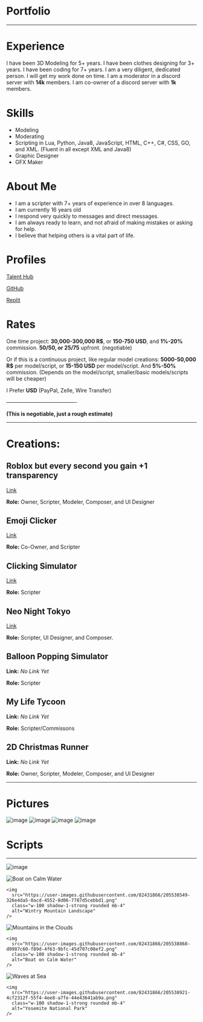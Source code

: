 # Portfolio
---------------------------------------------------------------
# Experience 
I have been 3D Modeling for 5+ years. I have been clothes designing for 3+ years. I have been coding for 7+ years. I am a very diligent, dedicated person. I will get my work done on time. I am a moderator in a discord server with **14k** members. I am co-owner of a discord server with **1k** members.

# Skills

- Modeling
- Moderating
- Scripting in Lua, Python, Java8, JavaScript, HTML, C++, C#, CSS, GO, and XML. (Fluent in all except XML and Java8)
- Graphic Designer
- GFX Maker

# About Me
- I am a scripter with 7+ years of experience in over 8 languages.
- I am currently 16 years old
- I respond very quickly to messages and direct messages.
- I am always ready to learn, and not afraid of making mistakes or asking for help.
- I believe that helping others is a vital part of life.

# Profiles
[Talent Hub](https://talent.roblox.com/creators/1016351019) 

[GitHub](https://github.com/OOOPil?tab=repositories)

[Replit](https://replit.com/@Yo-BoyzIts-CJ?username=Yo-BoyzIts-CJ)

# Rates

One time project: **30,000-300,000 R$**, or **150-750 USD**, and **1%-20%** commission. **50/50, or 25/75** upfront. (negotiable)

Or if this is a continuous project, like regular model creations: **5000-50,000 R$** per model/script, or **15-150 USD** per model/script. And **5%-50%** commission. (Depends on the model/script, smaller/basic models/scripts will be cheaper)


I Prefer **USD** (PayPal, Zelle, Wire Transfer)

—————————————-

**(This is negotiable, just a rough estimate)**


--------------------
# Creations:

## Roblox but every second you gain +1 transparency

[Link](www.roblox.com/games/11646927116/Roblox-but-every-second-you-gain-1-transparency) 

**Role:** Owner, Scripter, Modeler, Composer, and UI Designer


## Emoji Clicker

[Link](www.roblox.com/games/5181978738/EMOJIS)

**Role:** Co-Owner, and Scripter


## Clicking Simulator

[Link](www.roblox.com/games/10298221799/Clicking-Simulator-3-0-VOICE-CHAT-BETA)

**Role:** Scripter

## Neo Night Tokyo
[Link](www.roblox.com/games/11313452152/Neo-Night-Tokyo)

**Role:** Scripter, UI Designer, and Composer.

## Balloon Popping Simulator
**Link:** *No Link Yet*

**Role:** Scripter

## My Life Tycoon
**Link:** *No Link Yet*

**Role:** Scripter/Commissons

## 2D Christmas Runner
**Link:** *No Link Yet*

**Role:** Owner, Scripter, Modeler, Composer, and UI Designer

------------------------------

# Pictures

![image](https://user-images.githubusercontent.com/82431866/205536066-90549882-dc41-4724-8777-6abe16bbd2e0.png)
![image](https://user-images.githubusercontent.com/82431866/205536909-a783e315-92f6-4cce-b87c-b077d8e7546e.png)
![image](https://user-images.githubusercontent.com/82431866/205537076-f92a6fae-5cfc-4d31-bcc4-8c0adc088c67.png)
![image](https://user-images.githubusercontent.com/82431866/205537774-99ffb4e8-4bf2-4acc-83b1-cc32b294bee0.png)

# Scripts

---------------
![image](https://user-images.githubusercontent.com/82431866/205539236-e5cff8b7-a742-4c9d-8a7e-56144e72e0d4.png)

<!-- Gallery -->
<div class="row">
  <div class="col-lg-4 col-md-12 mb-4 mb-lg-0">
    <img
      src="https://user-images.githubusercontent.com/82431866/205538544-fc4154e8-f766-43a8-a513-7d3fd304c290.png"
      class="w-100 shadow-1-strong rounded mb-4"
      alt="Boat on Calm Water"
    />

    <img
      src="https://user-images.githubusercontent.com/82431866/205538549-326e4da5-0acd-4552-8d06-7787d5cebbd1.png"
      class="w-100 shadow-1-strong rounded mb-4"
      alt="Wintry Mountain Landscape"
    />
  </div>

  <div class="col-lg-4 mb-4 mb-lg-0">
    <img
      src="https://user-images.githubusercontent.com/82431866/205538690-fd414e63-f12a-4ee4-a30a-95a240746776.png"
      class="w-100 shadow-1-strong rounded mb-4"
      alt="Mountains in the Clouds"
    />

    <img
      src="https://user-images.githubusercontent.com/82431866/205538868-d0987c60-f89d-4f63-9bfc-45d707c08ef2.png"
      class="w-100 shadow-1-strong rounded mb-4"
      alt="Boat on Calm Water"
    />
  </div>

  <div class="col-lg-4 mb-4 mb-lg-0">
    <img
      src="https://user-images.githubusercontent.com/82431866/205538921-4cf2312f-55f4-4ee8-a7fe-44e43641ab9a.png"
      class="w-100 shadow-1-strong rounded mb-4"
      alt="Waves at Sea"
    />

    <img
      src="https://user-images.githubusercontent.com/82431866/205538921-4cf2312f-55f4-4ee8-a7fe-44e43641ab9a.png"
      class="w-100 shadow-1-strong rounded mb-4"
      alt="Yosemite National Park"
    />
  </div>
</div>
<!-- Gallery -->







